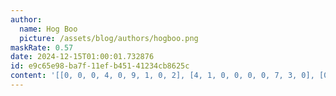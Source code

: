 ```yaml
---
author:
  name: Hog Boo
  picture: /assets/blog/authors/hogboo.png
maskRate: 0.57
date: 2024-12-15T01:00:01.732876
id: e9c65e98-ba7f-11ef-b451-41234cb8625c
content: '[[0, 0, 0, 4, 0, 9, 1, 0, 2], [4, 1, 0, 0, 0, 0, 7, 3, 0], [0, 9, 3, 0, 0, 1, 0, 0, 8], [0, 3, 0, 1, 6, 0, 0, 0, 7], [1, 0, 8, 0, 9, 0, 0, 0, 3], [7, 6, 0, 0, 0, 0, 0, 4, 0], [0, 0, 1, 8, 0, 3, 0, 7, 0], [3, 0, 5, 0, 0, 7, 9, 0, 0], [0, 0, 6, 9, 0, 2, 3, 0, 0]]'
---
```

